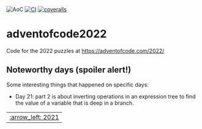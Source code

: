 ![AoC](https://img.shields.io/badge/AoC%20%E2%AD%90-43-yellow)
[![CI](https://github.com/lpenz/adventofcode2022/workflows/CI/badge.svg)](https://github.com/lpenz/adventofcode2022/actions)
[![coveralls](https://coveralls.io/repos/github/lpenz/adventofcode2022/badge.svg?branch=main)](https://coveralls.io/github/lpenz/adventofcode2022?branch=main)

# adventofcode2022

Code for the 2022 puzzles at https://adventofcode.com/2022/


## Noteworthy days (spoiler alert!)

Some interesting things that happened on specific days:

- Day 21: part 2 is about inverting operations in an expression tree
  to find the value of a variable that is deep in a branch.


<table><tr>
<td><a href="https://github.com/lpenz/adventofcode2021">:arrow_left: 2021</td>
</tr></table>

